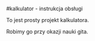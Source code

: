 #kalkulator - instrukcja obsługi

To jest prosty projekt kalkulatora.

Robimy go przy okazji nauki gita.